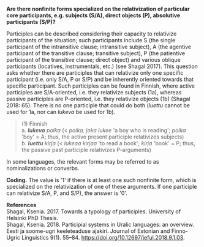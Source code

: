 **Are there nonfinite forms specialized on the relativization of particular core participants, e.g. subjects (S/A), direct objects (P), absolutive participants (S/P)?**

Participles can be described considering their capacity to relativize participants of the situation; such participants include S (the single participant of the intransitive clause; intransitive subject), A (the agentive participant of the transitive clause; transitive subject), P (the patientive participant of the transitive clause; direct object) and various oblique participants (locatives, instrumentals, etc.) (see Shagal 2017). This question asks whether there are participles that can relativize only one specific participant (i.e. only S/A, P or S/P) and be inherently oriented towards that specific participant. Such participles can be found in Finnish, where active participles are S/A-oriented, i.e. they relativize subjects (1a), whereas passive participles are P-oriented, i.e. they relativize objects (1b) (Shagal 2018: 65). There is no one participle that could do both (*luettu* cannot be used for 1a, nor can *lukeva* be used for 1b).

>(1) Finnish<br/> 
>a. ***lukeva** poika* (< *poika, joka lukee* 'a boy who is reading'; *poika* 'boy' = A; thus, the active present participle relativizes subjects)<br/>
>b. ***luettu** kirja* (< *lukeaa kirjaa* 'to read a book'; *kirja* 'book' = P; thus, the passive past participle relativizes P-arguments)

In some languages, the relevant forms may be referred to as nominalizations or converbs.

**Coding.** The value is '1' if there is at least one such nonfinite form, which is specialized on the relativization of one of these arguments. If one participle can relativize S/A, P, and S/P), the answer is '0'. 

**References**<br/>
Shagal, Ksenia. 2017. Towards a typology of participles. University of Helsinki PhD Thesis.<br/>
Shagal, Ksenia. 2018. Participial systems in Uralic languages: an overview. Eesti ja soome-ugri keeleteaduse ajakiri. Journal of Estonian and Finno-Ugric Linguistics 9(1). 55–84. https://doi.org/10.12697/jeful.2018.9.1.03.
